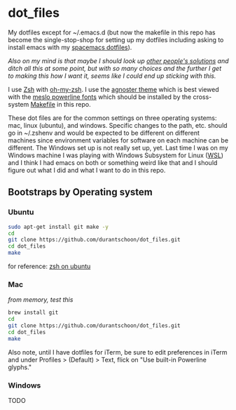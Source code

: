 # dot_files
My dotfiles except for ~/.emacs.d (but now the makefile in this repo has become the single-stop-shop for setting up my dotfiles including asking to install emacs with my [spacemacs dotfiles](https://github.com/durantschoon/.spacemacs.d)).

*Also on my mind is that maybe I should look up [other people's solutions](https://dotfiles.github.io/utilities/) and ditch all this at some point, but with so many choices and the further I get to making this how I want it, seems like I could end up sticking with this.*

I use [Zsh](http://www.zsh.org/) with [oh-my-zsh](https://github.com/robbyrussell/oh-my-zsh). I use the [agnoster theme](https://github.com/agnoster/agnoster-zsh-theme) which is best viewed with the [meslo powerline fonts](https://github.com/powerline/fonts) which should be installed by the cross-system [Makefile](./Makefile) in this repo.

These dot files are for the common settings on three operating systems: mac, linux (ubuntu), and windows. Specific changes to the path, etc. should go in ~/.zshenv and would be expected to be different on different machines since environment variables for software on each machine can be different. The Windows set up is not really set up, yet. Last time I was on my Windows machine I was playing with Windows Subsystem for Linux ([WSL](https://learn.microsoft.com/en-us/windows/wsl/install)) and I think I had emacs on both or something weird like that and I should figure out what I did and what I want to do in this repo. 

## Bootstraps by Operating system

### Ubuntu

```sh
sudo apt-get install git make -y
cd
git clone https://github.com/durantschoon/dot_files.git
cd dot_files
make
```

for reference: [zsh on ubuntu](https://gist.github.com/tsabat/1498393)

### Mac

*from memory, test this*

```sh
brew install git
cd
git clone https://github.com/durantschoon/dot_files.git
cd dot_files
make
```

Also note, until I have dotfiles for iTerm, be sure to edit preferences in iTerm and under Profiles > (Default) > Text, flick on "Use built-in Powerline glyphs."

### Windows

TODO

